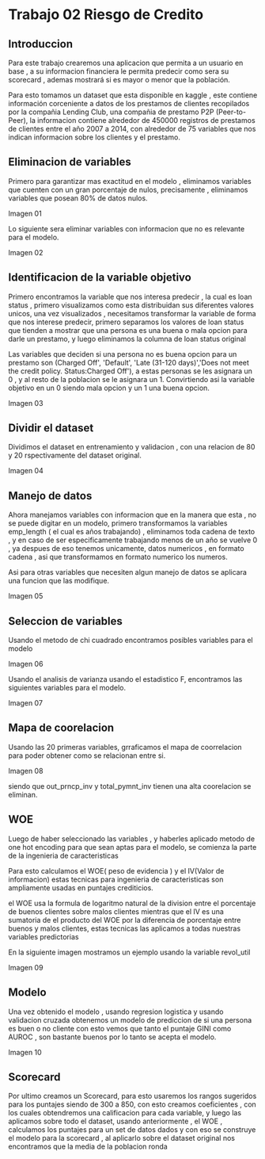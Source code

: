 # Trabajo 02 Riesgo de Credito

## Introduccion
Para este trabajo crearemos una aplicacion que permita a un usuario en base , a su informacion financiera le permita predecir como sera su scorecard , ademas mostrará si es mayor o menor que la población.

Para esto tomamos un dataset que esta disponible en kaggle , este contiene información corceniente a datos de los prestamos de clientes recopilados por la compañia Lending Club, una compañia de prestamo P2P (Peer-to-Peer), la informacion contiene alrededor de 450000 registros de prestamos de clientes entre el año 2007 a 2014, con alrededor de 75 variables que nos indican informacion sobre los clientes y el prestamo.

## Eliminacion de variables

Primero para garantizar mas exactitud en el modelo , eliminamos variables que cuenten con un gran porcentaje de nulos, precisamente , eliminamos variables que posean 80% de datos nulos.

Imagen 01

Lo siguiente sera eliminar variables con informacion que no es relevante para el modelo.

Imagen 02

## Identificacion de la variable objetivo

Primero encontramos la variable que nos interesa predecir , la cual es loan status , primero visualizamos como esta distribuidan sus diferentes valores unicos, una vez visualizados , necesitamos transformar la variable de forma que nos interese predecir, primero separamos los valores de loan status que tienden a mostrar que una persona es una buena o mala opcion para darle un prestamo, y luego eliminamos la columna de loan status original

Las variables que deciden si una persona no es buena opcion para un prestamo son (Charged Off', 'Default', 'Late (31-120 days)','Does not meet the credit policy. Status:Charged Off'), a estas personas se les asignara un 0 , y al resto de la poblacion se le asignara un 1. Convirtiendo asi la variable objetivo en un 0 siendo mala opcion y un 1 una buena opcion.

Imagen 03

## Dividir el dataset
Dividimos el dataset en entrenamiento y validacion , con una relacion de 80 y 20 rspectivamente del dataset original.

Imagen 04

## Manejo de datos
Ahora manejamos variables con informacion que en la manera que esta , no se puede digitar en un modelo, primero transformamos la variables emp_length ( el cual es años trabajando) , eliminamos toda cadena de texto , y en caso de ser especificamente trabajando menos de un año se vuelve 0 , ya despues de eso tenemos unicamente, datos numericos , en formato cadena , asi que transformamos en formato numerico los numeros.

Asi para otras variables que necesiten algun manejo de datos se aplicara una funcion que las modifique.

Imagen 05

## Seleccion de variables
Usando el metodo de chi cuadrado encontramos posibles variables para el modelo

Imagen 06

Usando el analisis de varianza usando el estadistico F, encontramos las siguientes variables para el modelo.

Imagen 07

## Mapa de coorelacion

Usando las 20 primeras variables, grraficamos el mapa de coorrelacion para poder obtener como se relacionan entre si.

Imagen 08

siendo que out_prncp_inv y total_pymnt_inv tienen una alta coorelacion se eliminan.

## WOE
Luego de haber seleccionado las variables , y haberles aplicado metodo de one hot encoding para que sean aptas para el modelo, se comienza la parte de la ingenieria de caracteristicas

Para esto calculamos el WOE( peso de evidencia ) y el IV(Valor de informacion) estas tecnicas para ingenieria de caracteristicas son ampliamente usadas en puntajes crediticios.

el WOE usa la formula de logaritmo natural de la division entre el porcentaje de buenos clientes sobre malos clientes mientras que el IV es una sumatoria de el producto del WOE por la diferencia de porcentaje entre buenos y malos clientes, estas tecnicas las aplicamos a todas nuestras variables predictorias

En la siguiente imagen mostramos un ejemplo usando la variable revol_util

Imagen 09

## Modelo
Una vez obtenido el modelo , usando regresion logistica y usando validacion cruzada obtenemos un modelo de prediccion de si una persona es buen o no cliente
con esto vemos que tanto el puntaje GINI como AUROC , son bastante buenos por lo tanto se acepta el modelo.

Imagen 10

## Scorecard

Por ultimo creamos un Scorecard, para esto usaremos los rangos sugeridos para los puntajes siendo de 300 a 850, con esto creamos coeficientes , con los cuales obtendremos una calificacion para cada variable, y luego las aplicamos sobre todo el dataset, usando anteriormente , el WOE , calculamos los puntajes para un set de datos dados y con eso se construye el modelo para la scorecard , al aplicarlo sobre el dataset original nos encontramos que la media de la poblacion ronda
